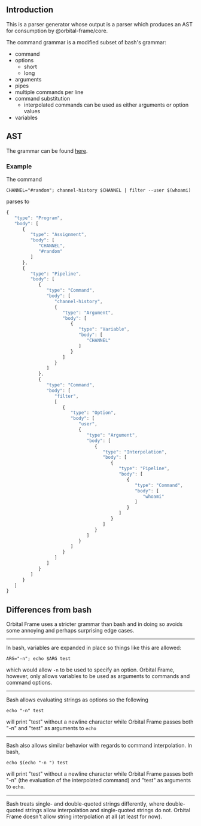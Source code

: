 ## Introduction
This is a parser generator whose output is a parser which produces an AST for
consumption by @orbital-frame/core.

The command grammar is a modified subset of bash's grammar:
  - command
  - options
    - short
    - long
  - arguments
  - pipes
  - multiple commands per line
  - command substitution
    - interpolated commands can be used as either arguments or option values
  - variables

## AST
The grammar can be found [here](./src/grammar/unix.pegjs).

### Example
The command
```
CHANNEL="#random"; channel-history $CHANNEL | filter --user $(whoami)
```
parses to
```js
{
   "type": "Program",
   "body": [
      {
         "type": "Assignment",
         "body": [
            "CHANNEL",
            "#random"
         ]
      },
      {
         "type": "Pipeline",
         "body": [
            {
               "type": "Command",
               "body": [
                  "channel-history",
                  {
                     "type": "Argument",
                     "body": [
                        {
                           "type": "Variable",
                           "body": [
                              "CHANNEL"
                           ]
                        }
                     ]
                  }
               ]
            },
            {
               "type": "Command",
               "body": [
                  "filter",
                  [
                     {
                        "type": "Option",
                        "body": [
                           "user",
                           {
                              "type": "Argument",
                              "body": [
                                 {
                                    "type": "Interpolation",
                                    "body": [
                                       {
                                          "type": "Pipeline",
                                          "body": [
                                             {
                                                "type": "Command",
                                                "body": [
                                                   "whoami"
                                                ]
                                             }
                                          ]
                                       }
                                    ]
                                 }
                              ]
                           }
                        ]
                     }
                  ]
               ]
            }
         ]
      }
   ]
}
```

## Differences from bash
Orbital Frame uses a stricter grammar than bash and in doing so avoids some
annoying and perhaps surprising edge cases.

***

In bash, variables are expanded in place so things like this are allowed:
```
ARG="-n"; echo $ARG test
```
which would allow `-n` to be used to specify an option. Orbital Frame, however,
only allows variables to be used as arguments to commands and command options.

***

Bash allows evaluating strings as options so the following
```
echo "-n" test
```
will print "test" without a newline character while Orbital Frame passes both
"-n" and "test" as arguments to `echo`

***

Bash also allows similar behavior with regards to command interpolation.
In bash,
```
echo $(echo "-n ") test
```
will print "test" without a newline character while Orbital Frame passes both
"-n" (the evaluation of the interpolated command) and "test" as arguments to
`echo`.

***

Bash treats single- and double-quoted strings differently, where double-quoted
strings allow interpolation and single-quoted strings do not. Orbital Frame
doesn't allow string interpolation at all (at least for now).
